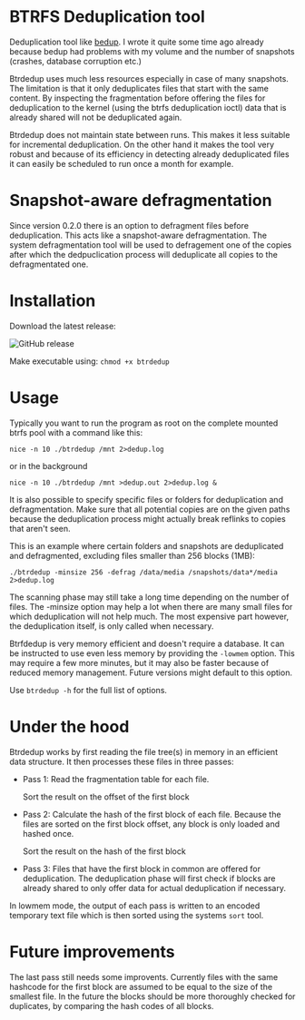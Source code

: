 # BTRFS Deduplication tool

Deduplication tool like [bedup](https://github.com/g2p/bedup). I wrote it quite some time ago
 already because bedup had problems with my volume and the number of snapshots (crashes, database corruption etc.)

Btrdedup uses much less resources especially in case of many snapshots. The limitation is that it only deduplicates
 files that start with the same content. By inspecting the fragmentation before offering the files for deduplication
 to the kernel (using the btrfs deduplication ioctl) data that is already shared will not be deduplicated again.

Btrdedup does not maintain state between runs. This makes it less suitable for incremental deduplication. On the other
 hand it makes the tool very robust and because of its efficiency in detecting already deduplicated files it can easily
 be scheduled to run once a month for example.

# Snapshot-aware defragmentation

Since version 0.2.0 there is an option to defragment files before deduplication. This acts like a snapshot-aware
 defragmentation. The system defragmentation tool will be used to defragement one of the copies after which the
 dedpuclication process will deduplicate all copies to the defragmentated one.

# Installation

Download the latest release:

![GitHub release](https://img.shields.io/github/release/bertbaron/btrdedup.svg)

Make executable using: ```chmod +x btrdedup```

# Usage

Typically you want to run the program as root on the complete mounted btrfs pool with a command like this:

```shell
nice -n 10 ./btrdedup /mnt 2>dedup.log
```

or in the background

```shell
nice -n 10 ./btrdedup /mnt >dedup.out 2>dedup.log &
```

It is also possible to specify specific files or folders for deduplication and defragmentation. Make sure that all
potential copies are on the given paths because the deduplication process might actually break reflinks to copies
that aren't seen.

This is an example where certain folders and snapshots are deduplicated and defragmented, excluding files smaller
 than 256 blocks (1MB):

```shell
./btrdedup -minsize 256 -defrag /data/media /snapshots/data*/media 2>dedup.log
```

The scanning phase may still take a long time depending on the number of files. The -minsize option may help a lot
 when there are many small files for which deduplication will not help much. The most expensive part however,
 the deduplication itself, is only called when necessary.
 
Btrfdedup is very memory efficient and doesn't require a database. It can be instructed to use even less memory
 by providing the `-lowmem` option. This may require a few more minutes, but it may also be faster because of reduced
 memory management. Future versions might default to this option.

Use ```btrdedup -h``` for the full list of options.

# Under the hood

Btrdedup works by first reading the file tree(s) in memory in an efficient data structure. It then processes these
 files in three passes:
  
 * Pass 1: Read the fragmentation table for each file.

   Sort the result on the offset of the first block

 * Pass 2: Calculate the hash of the first block of each file. Because the files are sorted on the first block
   offset, any block is only loaded and hashed once.
   
   Sort the result on the hash of the first block 

 * Pass 3: Files that have the first block in common are offered for deduplication. The deduplication phase will
   first check if blocks are already shared to only offer data for actual deduplication if necessary. 

In lowmem mode, the output of each pass is written to an encoded temporary text file which is then sorted using the
 systems `sort` tool.

# Future improvements

The last pass still needs some improvents. Currently files with the same hashcode for the first block are assumed to be
equal to the size of the smallest file. In the future the blocks should be more thoroughly checked for duplicates, by
comparing the hash codes of all blocks.
